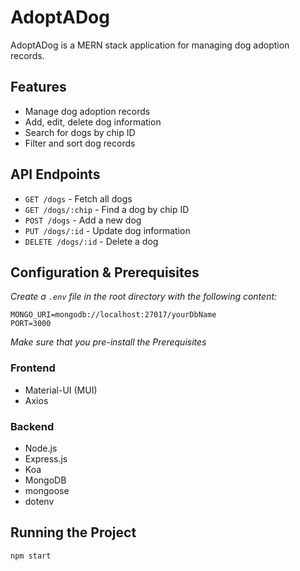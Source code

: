 # AdoptADog
AdoptADog is a MERN stack application for managing dog adoption records.

## Features
- Manage dog adoption records
- Add, edit, delete dog information
- Search for dogs by chip ID
- Filter and sort dog records

## API Endpoints
- `GET /dogs` - Fetch all dogs
- `GET /dogs/:chip` - Find a dog by chip ID
- `POST /dogs` - Add a new dog
- `PUT /dogs/:id` - Update dog information
- `DELETE /dogs/:id` - Delete a dog

## Configuration & Prerequisites

*Create a `.env` file in the root directory with the following content:*

```
MONGO_URI=mongodb://localhost:27017/yourDbName
PORT=3000
```

*Make sure that you pre-install the Prerequisites*
### Frontend
- Material-UI (MUI)
- Axios

### Backend
- Node.js
- Express.js
- Koa
- MongoDB
- mongoose
- dotenv

## Running the Project
```
npm start
```




